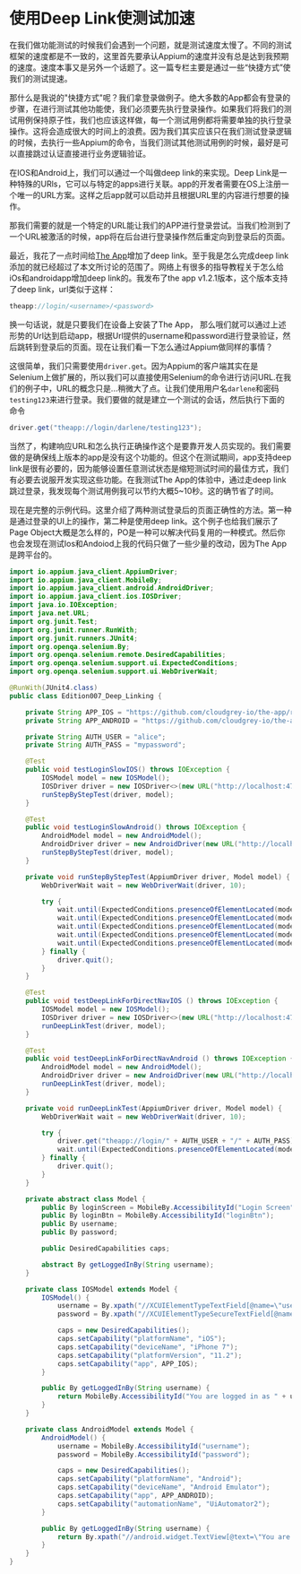 # 使用Deep Link使测试加速
在我们做功能测试的时候我们会遇到一个问题，就是测试速度太慢了。不同的测试框架的速度都是不一致的，这里首先要承认Appium的速度并没有总是达到我预期的速度。速度本事又是另外一个话题了。这一篇专栏主要是通过一些“快捷方式”使我们的测试提速。

那什么是我说的"快捷方式"呢？我们拿登录做例子。绝大多数的App都会有登录的步骤，在进行测试其他功能使，我们必须要先执行登录操作。如果我们将我们的测试用例保持原子性，我们也应该这样做，每一个测试用例都将需要单独的执行登录操作。这将会造成很大的时间上的浪费。因为我们其实应该只在我们测试登录逻辑的时候，去执行一些Appium的命令，当我们测试其他测试用例的时候，最好是可以直接跳过认证直接进行业务逻辑验证。

在IOS和Android上，我们可以通过一个叫做deep link的来实现。Deep Link是一种特殊的URls，它可以与特定的apps进行关联。app的开发者需要在OS上注册一个唯一的URL方案。这样之后app就可以启动并且根据URL里的内容进行想要的操作。

那我们需要的就是一个特定的URL能让我们的APP进行登录尝试。当我们检测到了一个URL被激活的时候，app将在后台进行登录操作然后重定向到登录后的页面。

最近，我花了一点时间给[The App](https://github.com/cloudgrey-io/the-app)增加了deep link。至于我是怎么完成deep link添加的就已经超过了本文所讨论的范围了。网络上有很多的指导教程关于怎么给iOs和androidapp增加deep link的。我发布了the app v1.2.1版本，这个版本支持了deep link，url类似于这样：
```java
theapp://login/<username>/<password>
```

换一句话说，就是只要我们在设备上安装了The App， 那么哦们就可以通过上述形势的Url达到启动app，根据Url提供的username和password进行登录验证，然后跳转到登录后的页面。现在让我们看一下怎么通过Appium做同样的事情？

这很简单，我们只需要使用`driver.get`。因为Appium的客户端其实在是Selenium上做扩展的，所以我们可以直接使用Selenium的命令进行访问URL.在我们的例子中，URL的概念只是...稍微大了点。让我们使用用户名`darlene`和密码`testing123`来进行登录。我们要做的就是建立一个测试的会话，然后执行下面的命令
```java
driver.get("theapp://login/darlene/testing123");
```
当然了，构建响应URL和怎么执行正确操作这个是要靠开发人员实现的。我们需要做的是确保线上版本的app是没有这个功能的。但这个在测试期间，app支持deep link是很有必要的，因为能够设置任意测试状态是缩短测试时间的最佳方式，我们有必要去说服开发实现这些功能。在我测试The App的体验中，通过走deep link跳过登录，我发现每个测试用例我可以节约大概5~10秒。这的确节省了时间。

现在是完整的示例代码。这里介绍了两种测试登录后的页面正确性的方法。第一种是通过登录的UI上的操作，第二种是使用deep link。这个例子也给我们展示了Page Object大概是怎么样的，PO是一种可以解决代码复用的一种模式。然后你也会发现在测试Ios和Andoiod上我的代码只做了一些少量的改动，因为The App是跨平台的。

```java
import io.appium.java_client.AppiumDriver;
import io.appium.java_client.MobileBy;
import io.appium.java_client.android.AndroidDriver;
import io.appium.java_client.ios.IOSDriver;
import java.io.IOException;
import java.net.URL;
import org.junit.Test;
import org.junit.runner.RunWith;
import org.junit.runners.JUnit4;
import org.openqa.selenium.By;
import org.openqa.selenium.remote.DesiredCapabilities;
import org.openqa.selenium.support.ui.ExpectedConditions;
import org.openqa.selenium.support.ui.WebDriverWait;

@RunWith(JUnit4.class)
public class Edition007_Deep_Linking {

    private String APP_IOS = "https://github.com/cloudgrey-io/the-app/releases/download/v1.2.1/TheApp-v1.2.1.app.zip";
    private String APP_ANDROID = "https://github.com/cloudgrey-io/the-app/releases/download/v1.2.1/TheApp-v1.2.1.apk";

    private String AUTH_USER = "alice";
    private String AUTH_PASS = "mypassword";

    @Test
    public void testLoginSlowIOS() throws IOException {
        IOSModel model = new IOSModel();
        IOSDriver driver = new IOSDriver<>(new URL("http://localhost:4723/wd/hub"), model.caps);
        runStepByStepTest(driver, model);
    }

    @Test
    public void testLoginSlowAndroid() throws IOException {
        AndroidModel model = new AndroidModel();
        AndroidDriver driver = new AndroidDriver(new URL("http://localhost:4723/wd/hub"), model.caps);
        runStepByStepTest(driver, model);
    }

    private void runStepByStepTest(AppiumDriver driver, Model model) {
        WebDriverWait wait = new WebDriverWait(driver, 10);

        try {
            wait.until(ExpectedConditions.presenceOfElementLocated(model.loginScreen)).click();
            wait.until(ExpectedConditions.presenceOfElementLocated(model.username)).sendKeys(AUTH_USER);
            wait.until(ExpectedConditions.presenceOfElementLocated(model.password)).sendKeys(AUTH_PASS);
            wait.until(ExpectedConditions.presenceOfElementLocated(model.loginBtn)).click();
            wait.until(ExpectedConditions.presenceOfElementLocated(model.getLoggedInBy(AUTH_USER)));
        } finally {
            driver.quit();
        }
    }

    @Test
    public void testDeepLinkForDirectNavIOS () throws IOException {
        IOSModel model = new IOSModel();
        IOSDriver driver = new IOSDriver<>(new URL("http://localhost:4723/wd/hub"), model.caps);
        runDeepLinkTest(driver, model);
    }

    @Test
    public void testDeepLinkForDirectNavAndroid () throws IOException {
        AndroidModel model = new AndroidModel();
        AndroidDriver driver = new AndroidDriver(new URL("http://localhost:4723/wd/hub"), model.caps);
        runDeepLinkTest(driver, model);
    }

    private void runDeepLinkTest(AppiumDriver driver, Model model) {
        WebDriverWait wait = new WebDriverWait(driver, 10);

        try {
            driver.get("theapp://login/" + AUTH_USER + "/" + AUTH_PASS);
            wait.until(ExpectedConditions.presenceOfElementLocated(model.getLoggedInBy(AUTH_USER)));
        } finally {
            driver.quit();
        }
    }

    private abstract class Model {
        public By loginScreen = MobileBy.AccessibilityId("Login Screen");
        public By loginBtn = MobileBy.AccessibilityId("loginBtn");
        public By username;
        public By password;

        public DesiredCapabilities caps;

        abstract By getLoggedInBy(String username);
    }

    private class IOSModel extends Model {
        IOSModel() {
            username = By.xpath("//XCUIElementTypeTextField[@name=\"username\"]");
            password = By.xpath("//XCUIElementTypeSecureTextField[@name=\"password\"]");

            caps = new DesiredCapabilities();
            caps.setCapability("platformName", "iOS");
            caps.setCapability("deviceName", "iPhone 7");
            caps.setCapability("platformVersion", "11.2");
            caps.setCapability("app", APP_IOS);
        }

        public By getLoggedInBy(String username) {
            return MobileBy.AccessibilityId("You are logged in as " + username);
        }
    }

    private class AndroidModel extends Model {
        AndroidModel() {
            username = MobileBy.AccessibilityId("username");
            password = MobileBy.AccessibilityId("password");

            caps = new DesiredCapabilities();
            caps.setCapability("platformName", "Android");
            caps.setCapability("deviceName", "Android Emulator");
            caps.setCapability("app", APP_ANDROID);
            caps.setCapability("automationName", "UiAutomator2");
        }

        public By getLoggedInBy(String username) {
            return By.xpath("//android.widget.TextView[@text=\"You are logged in as " + username + "\"]");
        }
    }
}

```